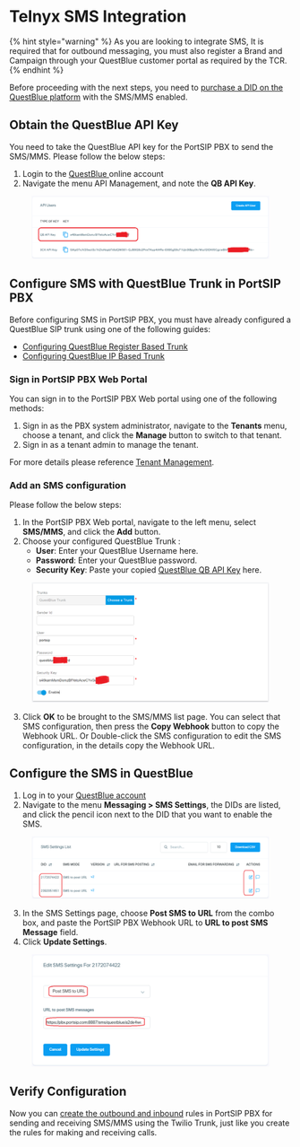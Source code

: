 # Telnyx SMS Integration

{% hint style="warning" %}
As you are looking to integrate SMS, It is required that for outbound messaging, you must also register a Brand and Campaign through your QuestBlue customer portal as required by the TCR.
{% endhint %}

Before proceeding with the next steps, you need to [purchase a DID on the QuestBlue platform](../questblue-sip-trunk/purchase-a-did-on-questblue-platform.md) with the SMS/MMS enabled.

## Obtain the QuestBlue API Key

You need to take the QuestBlue API key for the PortSIP PBX to send the SMS/MMS. Please follow the below steps:

1. Login to the [QuestBlue ](https://customer.questblue.com/)online account
2. Navigate the menu API Management, and note the **QB API Key**.

<figure><img src="../../.gitbook/assets/questblue-fig15.png" alt=""><figcaption></figcaption></figure>

## Configure SMS with QuestBlue Trunk in PortSIP PBX

Before configuring SMS in PortSIP PBX, you must have already configured a QuestBlue SIP trunk using one of the following guides:

* [Configuring QuestBlue Register Based Trunk](../questblue-sip-trunk/configuring-questblue-register-authentication-trunk.md)
* [Configuring QuestBlue IP Based Trunk](../questblue-sip-trunk/configuring-questblue-register-authentication-trunk.md)

### Sign in PortSIP PBX Web Portal

You can sign in to the PortSIP PBX Web portal using one of the following methods:

1. Sign in as the PBX system administrator, navigate to the **Tenants** menu, choose a tenant, and click the **Manage** button to switch to that tenant.
2. Sign in as a tenant admin to manage the tenant.

For more details please reference [Tenant Management](../../portsip-pbx-administration-guide/3-tenant-management.md).

### Add an SMS configuration

Please follow the below steps:

1. In the PortSIP PBX Web portal, navigate to the left menu, select **SMS/MMS**, and click the **Add** button.&#x20;
2. Choose your configured QuestBlue Trunk :
   * **User**: Enter your QuestBlue Username here.
   * **Password**: Enter your QuestBlue password.
   * **Security Key**: Paste your copied [QuestBlue QB API Key](telnyx-sms-integration.md#obtain-the-questblue-api-key) here.

<figure><img src="../../.gitbook/assets/questblue-fig16.png" alt=""><figcaption></figcaption></figure>

3. Click **OK** to be brought to the SMS/MMS list page. You can select that SMS configuration, then press the **Copy Webhook** button to copy the Webhook URL. Or Double-click the SMS configuration to edit the SMS configuration, in the details copy the Webhook URL.

## Configure the SMS in QuestBlue

1. Log in to your [QuestBlue account](https://customer.questblue.com/)
2. Navigate to the menu **Messaging > SMS Settings**, the DIDs are listed, and click the pencil icon next to the DID that you want to enable the SMS.

<figure><img src="../../.gitbook/assets/questblue-fig17.png" alt=""><figcaption></figcaption></figure>

3. In the SMS Settings page, choose **Post SMS to URL** from the combo box, and paste the PortSIP PBX Webhook URL to **URL to post SMS Message** field.
4. Click **Update Settings**.

<figure><img src="../../.gitbook/assets/questblue-fig18.png" alt=""><figcaption></figcaption></figure>

## Verify Configuration

Now you can [create the outbound and inbound](../../portsip-pbx-administration-guide/8-call-route-management/) rules in PortSIP PBX for sending and receiving SMS/MMS using the Twilio Trunk, just like you create the rules for making and receiving calls.

